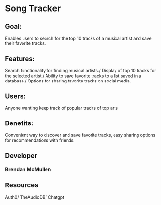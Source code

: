 # Song Tracker

## Goal: 
Enables users to search for the top 10 tracks of a musical artist and save their favorite tracks.
## Features:
Search functionality for finding musical artists./
Display of top 10 tracks for the selected artist./
Ability to save favorite tracks to a list saved in a database./
Options for sharing favorite tracks on social media.
## Users:
Anyone wanting keep track of popular tracks of top arts
## Benefits: 
Convenient way to discover and save favorite tracks, easy sharing options for recommendations with friends.

## Developer
### Brendan McMullen

## Resources
Auth0/
TheAudioDB/
Chatgpt